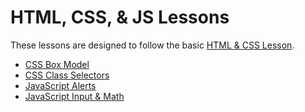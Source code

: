 # HTML, CSS, & JS Lessons
These lessons are designed to follow the basic [HTML & CSS Lesson](../HtmlCssLesson.md).

- [CSS Box Model](3CssBoxModel.md)
- [CSS Class Selectors](4CssClassSelectors.md)
- [JavaScript Alerts](5JsAlerts.md)
- [JavaScript Input & Math](6JsInputMath.md)